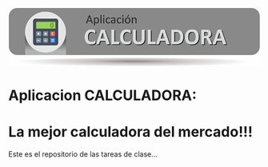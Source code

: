 ![Caculadora](https://github.com/cmg2020/GitHub/blob/master/Calculadora.jpg)

# Aplicacion CALCULADORA:
# La mejor calculadora del mercado!!!

Este es el repositorio de las tareas de clase...
